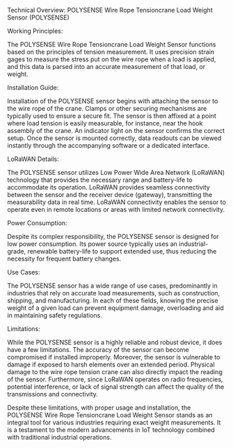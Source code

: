 Technical Overview: POLYSENSE Wire Rope Tensioncrane Load Weight Sensor (POLYSENSE)

Working Principles:

The POLYSENSE Wire Rope Tensioncrane Load Weight Sensor functions based on the principles of tension measurement. It uses precision strain gages to measure the stress put on the wire rope when a load is applied, and this data is parsed into an accurate measurement of that load, or weight.

Installation Guide:

Installation of the POLYSENSE sensor begins with attaching the sensor to the wire rope of the crane. Clamps or other securing mechanisms are typically used to ensure a secure fit. The sensor is then affixed at a point where load tension is easily measurable, for instance, near the hook assembly of the crane. An indicator light on the sensor confirms the correct setup. Once the sensor is mounted correctly, data readouts can be viewed instantly through the accompanying software or a dedicated interface.

LoRaWAN Details:

The POLYSENSE sensor utilizes Low Power Wide Area Network (LoRaWAN) technology that provides the necessary range and battery-life to accommodate its operation. LoRaWAN provides seamless connectivity between the sensor and the receiver device (gateway), transmitting the measurability data in real time. LoRaWAN connectivity enables the sensor to operate even in remote locations or areas with limited network connectivity.

Power Consumption:

Despite its complex responsibility, the POLYSENSE sensor is designed for low power consumption. Its power source typically uses an industrial-grade, renewable battery-life to support extended use, thus reducing the necessity for frequent battery changes.

Use Cases:

The POLYSENSE sensor has a wide range of use cases, predominantly in industries that rely on accurate load measurements, such as construction, shipping, and manufacturing. In each of these fields, knowing the precise weight of a given load can prevent equipment damage, overloading and aid in maintaining safety regulations. 

Limitations:

While the POLYSENSE sensor is a highly reliable and robust device, it does have a few limitations. The accuracy of the sensor can become compromised if installed improperly. Moreover, the sensor is vulnerable to damage if exposed to harsh elements over an extended period. Physical damage to the wire rope tension crane can also directly impact the reading of the sensor. Furthermore, since LoRaWAN operates on radio frequencies, potential interference, or lack of signal strength can affect the quality of the transmissions and connectivity.

Despite these limitations, with proper usage and installation, the POLYSENSE Wire Rope Tensioncrane Load Weight Sensor stands as an integral tool for various industries requiring exact weight measurements. It is a testament to the modern advancements in IoT technology combined with traditional industrial operations.